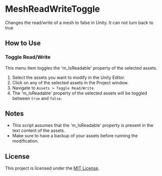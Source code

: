 # MeshReadWriteToggle
Changes the read/write of a mesh to false in Unity. It can not turn back to true

## How to Use

### Toggle Read/Write

This menu item toggles the 'm_IsReadable' property of the selected assets.

1. Select the assets you want to modify in the Unity Editor.
2. Click on any of the selected assets in the Project window.
3. Navigate to `Assets > Toggle Read/Write`.
4. The 'm_IsReadable' property of the selected assets will be toggled between `true` and `false`.

## Notes

- This script assumes that the 'm_IsReadable' property is present in the text content of the assets.
- Make sure to have a backup of your assets before running the modification.

## License

This project is licensed under the [MIT License](LICENSE).
